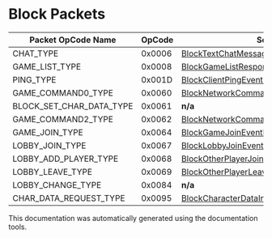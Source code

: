 # Block Packets

| Packet OpCode Name | OpCode | Sent by Server | Sent by Client |
| ------------- | ------------- | ------------- | ------------- |
| CHAT_TYPE | 0x0006 | [BlockTextChatMessageEventPayload](https://github.com/HelloKitty/Booma.Proxy/tree/master/src/Booma.Proxy.Packets.BlockServer/Payloads/Server/BlockTextChatMessageEventPayload.cs) | [BlockTextChatMessageRequestPayload](https://github.com/HelloKitty/Booma.Proxy/tree/master/src/Booma.Proxy.Packets.BlockServer/Payloads/Client/BlockTextChatMessageRequestPayload.cs) |
| GAME_LIST_TYPE | 0x0008 | [BlockGameListResponsePayload](https://github.com/HelloKitty/Booma.Proxy/tree/master/src/Booma.Proxy.Packets.BlockServer/Payloads/Server/BlockGameListResponsePayload.cs) | [BlockGameListRequestPayload](https://github.com/HelloKitty/Booma.Proxy/tree/master/src/Booma.Proxy.Packets.BlockServer/Payloads/Client/BlockGameListRequestPayload.cs) |
| PING_TYPE | 0x001D | [BlockClientPingEventPayload](https://github.com/HelloKitty/Booma.Proxy/tree/master/src/Booma.Proxy.Packets.BlockServer/Payloads/Server/BlockClientPingEventPayload.cs) | [BlockClientPingResponsePayload](https://github.com/HelloKitty/Booma.Proxy/tree/master/src/Booma.Proxy.Packets.BlockServer/Payloads/Client/BlockClientPingResponsePayload.cs) |
| GAME_COMMAND0_TYPE | 0x0060 | [BlockNetworkCommand60EventServerPayload](https://github.com/HelloKitty/Booma.Proxy/tree/master/src/Booma.Proxy.Packets.BlockServer/Payloads/Server/BlockNetworkCommand60EventServerPayload.cs) | [BlockNetworkCommand60EventClientPayload](https://github.com/HelloKitty/Booma.Proxy/tree/master/src/Booma.Proxy.Packets.BlockServer/Payloads/Client/BlockNetworkCommand60EventClientPayload.cs) |
| BLOCK_SET_CHAR_DATA_TYPE | 0x0061 | **n/a** | [BlockCharacterDataInitializeClientResponsePayload](https://github.com/HelloKitty/Booma.Proxy/tree/master/src/Booma.Proxy.Packets.BlockServer/Payloads/Client/BlockCharacterDataInitializeClientResponsePayload.cs) |
| GAME_COMMAND2_TYPE | 0x0062 | [BlockNetworkCommand62EventServerPayload](https://github.com/HelloKitty/Booma.Proxy/tree/master/src/Booma.Proxy.Packets.BlockServer/Payloads/Server/BlockNetworkCommand62EventServerPayload.cs) | [BlockNetworkCommand62EventClientPayload](https://github.com/HelloKitty/Booma.Proxy/tree/master/src/Booma.Proxy.Packets.BlockServer/Payloads/Client/BlockNetworkCommand62EventClientPayload.cs) |
| GAME_JOIN_TYPE | 0x0064 | [BlockGameJoinEventPayload](https://github.com/HelloKitty/Booma.Proxy/tree/master/src/Booma.Proxy.Packets.BlockServer/Payloads/Server/BlockGameJoinEventPayload.cs) | **n/a** |
| LOBBY_JOIN_TYPE | 0x0067 | [BlockLobbyJoinEventPayload](https://github.com/HelloKitty/Booma.Proxy/tree/master/src/Booma.Proxy.Packets.BlockServer/Payloads/Server/BlockLobbyJoinEventPayload.cs) | **n/a** |
| LOBBY_ADD_PLAYER_TYPE | 0x0068 | [BlockOtherPlayerJoinedLobbyEventPayload](https://github.com/HelloKitty/Booma.Proxy/tree/master/src/Booma.Proxy.Packets.BlockServer/Payloads/Server/BlockOtherPlayerJoinedLobbyEventPayload.cs) | **n/a** |
| LOBBY_LEAVE_TYPE | 0x0069 | [BlockOtherPlayerLeaveLobbyEventPayload](https://github.com/HelloKitty/Booma.Proxy/tree/master/src/Booma.Proxy.Packets.BlockServer/Payloads/Server/BlockOtherPlayerLeaveLobbyEventPayload.cs) | **n/a** |
| LOBBY_CHANGE_TYPE | 0x0084 | **n/a** | [BlockLobbyChangeRequestPayload](https://github.com/HelloKitty/Booma.Proxy/tree/master/src/Booma.Proxy.Packets.BlockServer/Payloads/Client/BlockLobbyChangeRequestPayload.cs) |
| CHAR_DATA_REQUEST_TYPE | 0x0095 | [BlockCharacterDataInitializationServerRequestPayload](https://github.com/HelloKitty/Booma.Proxy/tree/master/src/Booma.Proxy.Packets.BlockServer/Payloads/Server/BlockCharacterDataInitializationServerRequestPayload.cs) | **n/a** |


This documentation was automatically generated using the documentation tools.